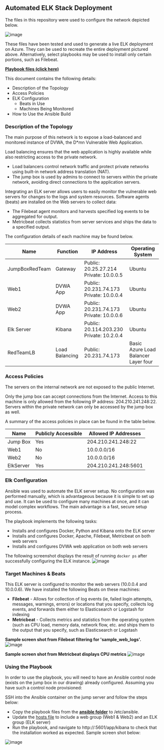## Automated ELK Stack Deployment

The files in this repository were used to configure the network depicted below.

![image](https://user-images.githubusercontent.com/47544604/160632056-bee12a3e-4424-4182-93e1-224dfa6fb937.png)


These files have been tested and used to generate a live ELK deployment on Azure. They can be used to recreate the entire deployment pictured above. Alternatively, select playbooks may be used to install only certain portions, such as Filebeat.

[__Playbook files (click here)__](https://github.com/tracylynnlangford/OSU-Cybersecurity-Bootcamp-Project-1/tree/main/ansible)
  
This document contains the following details:
- Description of the Topology
- Access Policies
- ELK Configuration
  - Beats in Use
  - Machines Being Monitored
- How to Use the Ansible Build


### Description of the Topology

The main purpose of this network is to expose a load-balanced and monitored instance of DVWA, the D*mn Vulnerable Web Application.

Load balancing ensures that the web application is highly available while also restricting access to the private network.
- Load balancers control network traffic and protect private networks using built-in network address translation (NAT). 
- The jump box is used by admins to connect to servers within the private network, avoiding direct connections to the          application servers.

Integrating an ELK server allows users to easily monitor the vulnerable web servers for changes to the logs and system resources. Software agents (beats) are installed on the Web servers to collect data:  
- The Filebeat agent monitors and harvests specified log events to be aggregated for output.
- Metricbeat collects statistics from server services and ships the data to a specified output.

The configuration details of each machine may be found below.


| Name           | Function                                                                                                      | IP Address                                 | Operating System                    |
|----------------|---------------------------------------------------------------------------------------------------------------|--------------------------------------------|-------------------------------------|
| JumpBoxRedTeam | Gateway  | Public: 20.25.27.214<br>Private: 10.0.0.5  | Ubuntu |
| Web1           | DVWA App | Public: 20.231.74.173<br>Private: 10.0.0.4 | Ubuntu |
| Web2           | DVWA App | Public: 20.231.74.173<br>Private: 10.0.0.6 | Ubuntu |
| Elk Server     | Kibana   | Public: 20.114.203.230<br>Private: 10.2.0.4 | Ubuntu |
| RedTeamLB | Load Balancing | Public: 20.231.74.173 | Basic Azure Load Balancer<br>Layer four |

### Access Policies

The servers on the internal network are not exposed to the public Internet. 

Only the jump box can accept connections from the Internet. Access to this machine is only allowed from the following IP address: 204.210.241.248:22. Servers within the private network can only be accessed by the jump box as well.

A summary of the access policies in place can be found in the table below.

| Name     | Publicly Accessible | Allowed IP Addresses |
|----------|---------------------|----------------------|
| Jump Box | Yes                 | 204.210.241.248:22   |
| Web1     | No                  | 10.0.0.0/16          |
| Web2     | No                  | 10.0.0.0/16          |
| ElkServer| Yes                 | 204.210.241.248:5601 |

### Elk Configuration

Ansible was used to automate the ELK server setup. No configuration was performed manually, which is advantageous because it is simple to set up and use.  It can be used to configure many machines at once, and it can model complex workflows. 
The main advantage is a fast, secure setup process. 

The playbook implements the following tasks:
- Installs and configures Docker, Python and Kibana onto the ELK server
- Installs and configures Docker, Apache, Filebeat, Metricbeat on both web servers
- Installs and configures DVWA web application on both web servers

The following screenshot displays the result of running `docker ps` after successfully configuring the ELK instance.
![image](https://user-images.githubusercontent.com/47544604/160303171-270d5efb-6801-420c-9633-98a825956c60.png)

### Target Machines & Beats
This ELK server is configured to monitor the web servers (10.0.0.4 and 10.0.0.6).
We have installed the following Beats on these machines:
- **__Filebeat__** - Allows for collection of log events (ie, failed login attempts, messages, warnings, errors) or locations that you specify, collects log events, and forwards them either to Elasticsearch or Logstash for indexing
- **__Metricbeat__** - Collects metrics and statistics from the operating system (such as CPU load, memory data, network flow, etc. and ships them to the output that you specify, such as Elasticsearch or Logstash

**__Sample screen shot from Filebeat filtering for 'sample_web_logs'.__**
![image](https://user-images.githubusercontent.com/47544604/160513469-988af6fd-c01f-42b7-8ba2-98792bf127e2.png)

**__Sample screen shot from Metricbeat displays CPU metrics__**
![image](https://user-images.githubusercontent.com/47544604/160513960-7591cdd2-474f-48ec-bae3-ca4a061ae5c2.png)


### Using the Playbook
In order to use the playbook, you will need to have an Ansible control node (exists on the jump box in our drawing) already configured. Assuming you have such a control node provisioned: 

SSH into the Ansible container on the jump server and follow the steps below:
- Copy the playbook files from the [__ansible folder__](https://github.com/tracylynnlangford/OSU-Cybersecurity-Bootcamp-Project-1/tree/main/ansible) to /etc/ansible.
- Update the [hosts file](https://github.com/tracylynnlangford/OSU-Cybersecurity-Bootcamp-Project-1/blob/main/ansible/hosts.txt) to include a web group (Web1 & Web2) and an ELK group (ELK server)
- Run the playbook, and navigate to http://<external IP of ELK server>:5601/app/kibana to check that the installation worked as expected. Sample screen shot below:

![image](https://user-images.githubusercontent.com/47544604/160514677-f8dd8897-29b8-49b8-938e-1115ea4f07ef.png)


